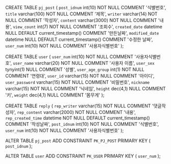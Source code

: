 CREATE TABLE `pj_post` (
`post_idnum`	int(10)	NOT NULL	COMMENT '식별번호',
`title`	varchar(100)	NOT NULL	COMMENT '제목',
`writer`	varchar(14)	NOT NULL	COMMENT '작성자',
`content`	varchar(3000)	NOT NULL	COMMENT '내용',
`view_count`	int(7)	NOT NULL	COMMENT '조회수',
`created_date`	datetime	NULL	DEFAULT current_timestamp()	COMMENT '만든날짜',
`modified_date`	datetime	NULL	DEFAULT current_timestamp()	COMMENT '수정한 날짜',
`user_num`	int(10)	NOT NULL	COMMENT '사용자식별번호'
);

CREATE TABLE `user` (
`user_num`	int(10)	NOT NULL	COMMENT '사용자식별번호',
`user_name`	varchar(20)	NOT NULL	COMMENT '사용자 이름',
`user_sex`	tynyint(1)	NULL	COMMENT '성별',
`user_age_group`	int(1)	NOT NULL	COMMENT '연령대',
`user_id`	varchar(15)	NOT NULL	COMMENT '아이디',
`user_password`	varchar(15)	NOT NULL	COMMENT '비밀번호',
`nickname`	varchar(15)	NOT NULL	COMMENT '닉네임',
`height`	dec(4,1)	NULL	COMMENT '키',
`weight`	dec(4,1)	NULL	COMMENT '몸무게'
);

CREATE TABLE `reply` (
`rep_writer`	varchar(15)	NOT NULL	COMMENT '댓글작성자',
`rep_content`	varchar(2000)	NOT NULL	COMMENT '내용',
`rep_created_time`	datetime	NOT NULL	DEFAULT current_timestamp()	COMMENT '작성날짜',
`post_idnum`	int(10)	NOT NULL	COMMENT '식별번호',
`user_num`	int(10)	NOT NULL	COMMENT '사용자식별번호'
);

ALTER TABLE `pj_post` ADD CONSTRAINT `PK_PJ_POST` PRIMARY KEY (
`post_idnum`
);

ALTER TABLE `user` ADD CONSTRAINT `PK_USER` PRIMARY KEY (
`user_num`
);

